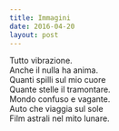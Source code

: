 ```yaml
---
title: Immagini
date: 2016-04-20
layout: post
---
```

Tutto vibrazione.  
Anche il nulla ha anima.  
Quanti spilli sul mio cuore  
Quante stelle il tramontare.  
Mondo confuso e vagante.   
Auto che viaggia sul sole  
Film astrali nel mito lunare.  

